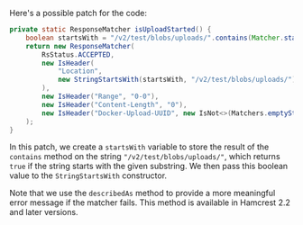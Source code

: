 Here's a possible patch for the code:

```java
private static ResponseMatcher isUploadStarted() {
    boolean startsWith = "/v2/test/blobs/uploads/".contains(Matcher.startsWith().describedAs("starts with"));
    return new ResponseMatcher(
        RsStatus.ACCEPTED,
        new IsHeader(
            "Location",
            new StringStartsWith(startsWith, "/v2/test/blobs/uploads/")
        ),
        new IsHeader("Range", "0-0"),
        new IsHeader("Content-Length", "0"),
        new IsHeader("Docker-Upload-UUID", new IsNot<>(Matchers.emptyString()))
    );
}
```

In this patch, we create a `startsWith` variable to store the result of the `contains` method on the string `"/v2/test/blobs/uploads/"`, which returns `true` if the string starts with the given substring. We then pass this boolean value to the `StringStartsWith` constructor.

Note that we use the `describedAs` method to provide a more meaningful error message if the matcher fails. This method is available in Hamcrest 2.2 and later versions.